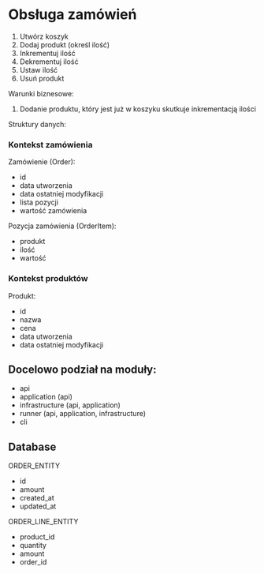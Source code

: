 # Obsługa zamówień

1. Utwórz koszyk
2. Dodaj produkt (określ ilość)
3. Inkrementuj ilość
4. Dekrementuj ilość
5. Ustaw ilość
6. Usuń produkt

Warunki biznesowe:

1. Dodanie produktu, który jest już w koszyku skutkuje inkrementacją ilości

Struktury danych:

### Kontekst zamówienia

Zamówienie (Order):

- id
- data utworzenia
- data ostatniej modyfikacji
- lista pozycji
- wartość zamówienia

Pozycja zamówienia (OrderItem):

- produkt
- ilość
- wartość

### Kontekst produktów

Produkt:

- id
- nazwa
- cena
- data utworzenia
- data ostatniej modyfikacji


## Docelowo podział na moduły:

- api
- application (api)
- infrastructure (api, application)
- runner (api, application, infrastructure)
- cli

## Database

ORDER_ENTITY
- id 
- amount
- created_at
- updated_at

ORDER_LINE_ENTITY
- product_id
- quantity
- amount
- order_id